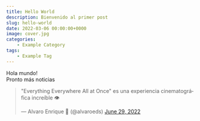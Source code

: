 ```yaml
---
title: Hello World
description: Bienvenido al primer post
slug: hello-world
date: 2022-03-06 00:00:00+0000
image: cover.jpg
categories:
    - Example Category
tags:
    - Example Tag
---
```


Hola mundo!
<br>
Pronto más noticias

<blockquote class='twitter-tweet'><p lang='es' dir='ltr'>&quot;Everything Everywhere All at Once&quot; es una experiencia cinematográfica increíble 👁️</p>&mdash; Alvaro Enrique 🦦 (@alvaroeds) <a href='https://twitter.com/alvaroeds/status/1542014884073840640?ref_src=twsrc%5Etfw'>June 29, 2022</a></blockquote> <script async src='https://platform.twitter.com/widgets.js' charset='utf-8'></script>